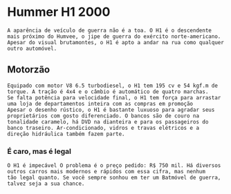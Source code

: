 # **Hummer H1 2000**

    A aparência de veículo de guerra não é a toa. O H1 é o descendente mais próximo do Humvee, o jipe de guerra do exército norte-americano. 
    Apesar do visual brutamontes, o H1 é apto a andar na rua como qualquer outro automóvel.

## Motorzão
    Equipado com motor V8 6.5 turbodiesel, o H1 tem 195 cv e 54 kgf.m de torque. A tração é 4x4 e o câmbio é automático de quatro marchas.
    Se falta potência para velocidade final, o H1 tem força para arrastar uma loja de departamentos inteira com as compras em promoção
    Apesar o desenho rústico, o H1 é bastante luxuoso para agradar seus proprietários com gosto diferenciado. O bancos são de couro na
    tonalidade caramelo, há DVD na dianteira e para os passageiros do banco traseiro. Ar-condicionado, vidros e travas elétricos e a
    direção hidráulica também fazem parte.
### É caro, mas é legal
    O H1 é impecável O problema é o preço pedido: R$ 750 mil. Há diversos outros carros mais modernos e rápidos com essa cifra, mas nenhum
    tão legal quanto. Se você sempre sonhou em ter um Batmóvel de guerra, talvez seja a sua chance.
